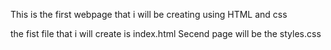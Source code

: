 This is the first webpage that i will be creating using HTML and css

the fist file that i will create is index.html 
Secend page will be the styles.css
